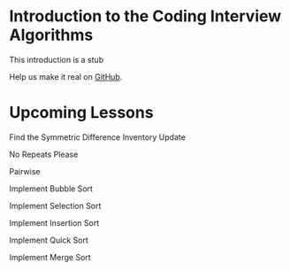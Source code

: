 # Introduction to the Coding Interview Algorithms #

This introduction is a stub

Help us make it real on [GitHub](https://github.com/freeCodeCamp/learn/tree/master/src/introductions).

# Upcoming Lessons #

Find the Symmetric Difference
Inventory Update

No Repeats Please

Pairwise

Implement Bubble Sort

Implement Selection Sort

Implement Insertion Sort

Implement Quick Sort

Implement Merge Sort